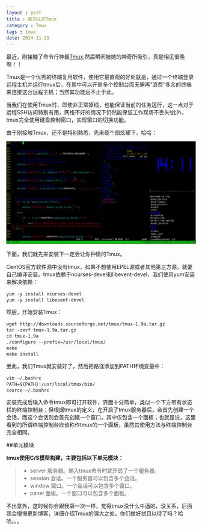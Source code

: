 ```yaml
---
layout : post
title : 初次认识Tmux
category : Tmux
tags : tmux
date: 2014-11-29
---
```

最近，刚接触了命令行神器[Tmux](http://baike.baidu.com/view/9065064.htm?fr=aladdin),然后瞬间被她的神奇所吸引，真是相见很晚啊！！

Tmux是一个优秀的终端复用软件，使用它最直观的好处就是，通过一个终端登录远程主机并运行tmux后，在其中可以开启多个控制台而无需再“浪费”多余的终端来连接这台远程主机；当然其功能远不止于此。

当我们在使用Tmux时，即使非正常掉线，也能保证当前的任务运行，这一点对于远程SSH访问特别有用，网络不好的情况下仍然能保证工作现场不丢失!此外，tmux完全使用键盘控制窗口，实现窗口的切换功能。

<!--more-->

由于刚接触Tmux，还不是特别熟悉，先来截个图炫耀下，哈哈：

![](../../images/201411/2014-11-29_141142.jpg)

下面，我们就先来安装下一定会让你钟情的Tmux。

CentOS官方软件源中没有tmux，如果不想使用EPEL源或者其他第三方源，就要自己编译安装。tmux依赖于ncurses-devel和libevent-devel，我们使用yum安装来解决依赖：

	yum -y install ncurses-devel
	yum -y install libevent-devel

然后，开始安装Tmux：

	wget http://downloads.sourceforge.net/tmux/tmux-1.9a.tar.gz
	tar -zxvf tmux-1.9a.tar.gz
	cd tmux-1.9a
	./configure --prefix=/usr/local/tmux/
	make
	make install

至此，我们Tmux就安装好了，然后把路径添加到PATH环境变量中：

	vim ~/.bashrc
	PATH=${PATH}:/usr/local/tmux/bin/
	source ~/.bashrc

安装完成后输入命令tmux即可打开软件，界面十分简单，类似一个下方带有状态栏的终端控制台；但根据tmux的定义，在开启了tmux服务器后，会首先创建一个会话，而这个会话则会首先创建一个窗口，其中仅包含一个面板；也就是说，这里看到的所谓终端控制台应该称作tmux的一个面板，虽然其使用方法与终端控制台完全相同。

##单元模块

**tmux使用C/S模型构建，主要包括以下单元模块：**

>* server 服务器。输入tmux命令时就开启了一个服务器。
>* session 会话。一个服务器可以包含多个会话。
>* window 窗口。一个会话可以包含多个窗口。
>* panel 面板。一个窗口可以包含多个面板。


不出意外，这时候你会跟我第一次一样，觉得tmux没什么牛逼的，没关系，后面我会慢慢更新博客，详细介绍Tmux的强大之处，你们做好拭目以待了吗？哈哈。。。